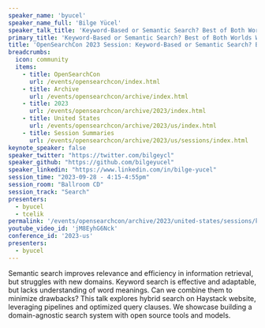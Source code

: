 ```yaml
---
speaker_name: 'byucel'
speaker_name_full: 'Bilge Yücel'
speaker_talk_title: 'Keyword-Based or Semantic Search? Best of Both Worlds With Haystack and OpenSearch'
primary_title: 'Keyword-Based or Semantic Search? Best of Both Worlds With Haystack and OpenSearch'
title: 'OpenSearchCon 2023 Session: Keyword-Based or Semantic Search? Best of Both Worlds With Haystack and OpenSearch'
breadcrumbs:
  icon: community
  items:
    - title: OpenSearchCon
      url: /events/opensearchcon/index.html
    - title: Archive
      url: /events/opensearchcon/archive/index.html
    - title: 2023
      url: /events/opensearchcon/archive/2023/index.html
    - title: United States
      url: /events/opensearchcon/archive/2023/us/index.html
    - title: Session Summaries
      url: /events/opensearchcon/archive/2023/us/sessions/index.html
keynote_speaker: false
speaker_twitter: "https://twitter.com/bilgeycl"
speaker_github: "https://github.com/bilgeyucel"
speaker_linkedin: "https://www.linkedin.com/in/bilge-yucel"
session_time: "2023-09-28 - 4:15-4:55pm"
session_room: "Ballroom CD"
session_track: "Search"
presenters: 
  - byucel
  - tcelik
permalink: '/events/opensearchcon/archive/2023/united-states/sessions/keyword-based-or-semantic-search-best-of-both-worlds-with-haystack-and-opensearch.html'
youtube_video_id: 'jM8EyhG6Nck'
conference_id: '2023-us'
presenters:
  - byucel
---
```


Semantic search improves relevance and efficiency in information retrieval, but struggles with new domains. Keyword search is effective and adaptable, but lacks understanding of word meanings. Can we combine them to minimize drawbacks? This talk explores hybrid search on Haystack website, leveraging pipelines and optimized query clauses. We showcase building a domain-agnostic search system with open source tools and models.
